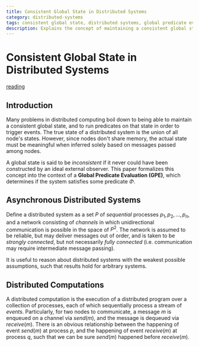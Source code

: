 ```yaml
---
title: Consistent Global State in Distributed Systems
category: distributed-systems
tags: consistent global state, distributed systems, global predicate evaluation, asynchronous distributed systems
description: Explains the concept of maintaining a consistent global state in distributed systems and its implications.
---
```


# Consistent Global State in Distributed Systems

[reading](https://courses.cs.washington.edu/courses/csep552/18wi/papers/chapt4.pdf)

## Introduction

Many problems in distributed computing boil down to being able to maintain a consistent global state, and to run predicates on that state in order to trigger events. The true state of a distributed system is the union of all node's states. However, since nodes don't share memory, the actual state must be meaningful when inferred solely based on messages passed among nodes.

A global state is said to be *inconsistent* if it never could have been constructed by an ideal external observer. This paper formalizes this concept into the context of a **Global Predicate Evaluation (GPE)**, which determines if the system satisfies some predicate $\Phi$.

## Asynchronous Distributed Systems

Define a distributed system as a set $P$ of *sequential* processes $p_1, p_2, \ldots, p_n$, and a network consisting of *channels* in which unidirectional communication is possible in the space of $P^2$. The network is assumed to be reliable, but may deliver messages out of order, and is taken to be *strongly connected*, but not necessarily *fully connected* (i.e. communication may require intermediate message passing).

It is useful to reason about distributed systems with the weakest possible assumptions, such that results hold for arbitrary systems.

## Distributed Computations

A distributed computation is the execution of a distributed program over a collection of processes, each of which sequentially process a stream of *events*. Particularly, for two nodes to communicate, a message $m$ is enqueued on a channel via $send(m)$, and the message is dequeued via $receive(m)$. There is an obvious relationship between the happening of event $send(m)$ at process $p$, and the happening of event $receive(m)$ at process $q$, such that we can be sure $send(m)$ happened before $receive(m)$.

